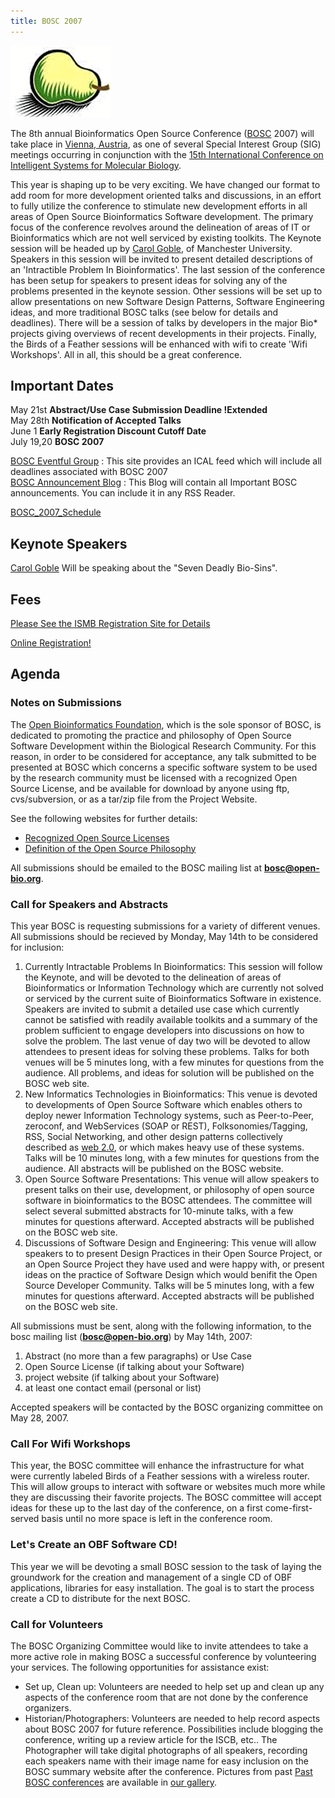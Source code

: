 ```yaml
---
title: BOSC 2007
---
```


![The Bosc Pair](Pear.png "The Bosc Pair")

The 8th annual Bioinformatics Open Source Conference
([BOSC](BOSC "wikilink") 2007) will take place in [Vienna,
Austria](wp:Vienna,_Austria "wikilink"), as one of several Special
Interest Group (SIG) meetings occurring in conjunction with the [15th
International Conference on Intelligent Systems for Molecular
Biology](http://www.iscb.org/ismbeccb2007/).

This year is shaping up to be very exciting. We have changed our format
to add room for more development oriented talks and discussions, in an
effort to fully utilize the conference to stimulate new development
efforts in all areas of Open Source Bioinformatics Software development.
The primary focus of the conference revolves around the delineation of
areas of IT or Bioinformatics which are not well serviced by existing
toolkits. The Keynote session will be headed up by [Carol
Goble](http://www.cs.man.ac.uk/~carole/), of Manchester University.
Speakers in this session will be invited to present detailed
descriptions of an 'Intractible Problem In Bioinformatics'. The last
session of the conference has been setup for speakers to present ideas
for solving any of the problems presented in the keynote session. Other
sessions will be set up to allow presentations on new Software Design
Patterns, Software Engineering ideas, and more traditional BOSC talks
(see below for details and deadlines). There will be a session of talks
by developers in the major Bio\* projects giving overviews of recent
developments in their projects. Finally, the Birds of a Feather sessions
will be enhanced with wifi to create 'Wifi Workshops'. All in all, this
should be a great conference.

Important Dates
---------------

May 21st **Abstract/Use Case Submission Deadline !Extended**  
May 28th **Notification of Accepted Talks**  
June 1 **Early Registration Discount Cutoff Date**  
July 19,20 **BOSC 2007**

[BOSC Eventful Group](http://eventful.com/groups/G0-001-000014747-0) :
This site provides an ICAL feed which will include all deadlines
associated with BOSC 2007  
[BOSC Announcement Blog](http://www.open-bio.org/boscblog/) : This Blog
will contain all Important BOSC announcements. You can include it in any
RSS Reader.

[BOSC\_2007\_Schedule](BOSC_2007_Schedule "wikilink")

Keynote Speakers
----------------

[Carol Goble](http://www.cs.man.ac.uk/~carole/) Will be speaking about
the "Seven Deadly Bio-Sins".

Fees
----

[Please See the ISMB Registration Site for
Details](http://www.iscb.org/ismbeccb2007/registration/)

[Online
Registration!](http://www.events.mondial.at/ei/2007/ismbeccb2007/default.html)

Agenda
------

### Notes on Submissions

The [Open Bioinformatics Foundation](OBF "wikilink"), which is the sole
sponsor of BOSC, is dedicated to promoting the practice and philosophy
of Open Source Software Development within the Biological Research
Community. For this reason, in order to be considered for acceptance,
any talk submitted to be presented at BOSC which concerns a specific
software system to be used by the research community must be licensed
with a recognized Open Source License, and be available for download by
anyone using ftp, cvs/subversion, or as a tar/zip file from the Project
Website.

See the following websites for further details:

-   [Recognized Open Source
    Licenses](http://www.opensource.org/licenses/)
-   [Definition of the Open Source
    Philosophy](http://www.opensource.org/docs/definition.php)

All submissions should be emailed to the BOSC mailing list at
**bosc@open-bio.org**.

### Call for Speakers and Abstracts

This year BOSC is requesting submissions for a variety of different
venues. All submissions should be recieved by Monday, May 14th to be
considered for inclusion:

1.  Currently Intractable Problems In Bioinformatics: This session will
    follow the Keynote, and will be devoted to the delineation of areas
    of Bioinformatics or Information Technology which are currently not
    solved or serviced by the current suite of Bioinformatics Software
    in existence. Speakers are invited to submit a detailed use case
    which currently cannot be satisfied with readily available toolkits
    and a summary of the problem sufficient to engage developers into
    discussions on how to solve the problem. The last venue of day two
    will be devoted to allow attendees to present ideas for solving
    these problems. Talks for both venues will be 5 minutes long, with a
    few minutes for questions from the audience. All problems, and ideas
    for solution will be published on the BOSC web site.
2.  New Informatics Technologies in Bioinformatics: This venue is
    devoted to developments of Open Source Software which enables others
    to deploy newer Information Technology systems, such as
    Peer-to-Peer, zeroconf, and WebServices (SOAP or REST),
    Folksonomies/Tagging, RSS, Social Networking, and other design
    patterns collectively described as [web
    2.0](http://www.oreillynet.com/pub/a/oreilly/tim/news/2005/09/30/what-is-web-20.html),
    or which makes heavy use of these systems. Talks will be 10 minutes
    long, with a few minutes for questions from the audience. All
    abstracts will be published on the BOSC website.
3.  Open Source Software Presentations: This venue will allow speakers
    to present talks on their use, development, or philosophy of open
    source software in bioinformatics to the BOSC attendees. The
    committee will select several submitted abstracts for 10-minute
    talks, with a few minutes for questions afterward. Accepted
    abstracts will be published on the BOSC web site.
4.  Discussions of Software Design and Engineering: This venue will
    allow speakers to to present Design Practices in their Open Source
    Project, or an Open Source Project they have used and were happy
    with, or present ideas on the practice of Software Design which
    would benifit the Open Source Developer Community. Talks will be 5
    minutes long, with a few minutes for questions afterward. Accepted
    abstracts will be published on the BOSC web site.

All submissions must be sent, along with the following information, to
the bosc mailing list (**bosc@open-bio.org**) by May 14th, 2007:

1.  Abstract (no more than a few paragraphs) or Use Case
2.  Open Source License (if talking about your Software)
3.  project website (if talking about your Software)
4.  at least one contact email (personal or list)

Accepted speakers will be contacted by the BOSC organizing committee on
May 28, 2007.

### Call For Wifi Workshops

This year, the BOSC committee will enhance the infrastructure for what
were currently labeled Birds of a Feather sessions with a wireless
router. This will allow groups to interact with software or websites
much more while they are discussing their favorite projects. The BOSC
committee will accept ideas for these up to the last day of the
conference, on a first come-first-served basis until no more space is
left in the conference room.

### Let's Create an OBF Software CD!

This year we will be devoting a small BOSC session to the task of laying
the groundwork for the creation and management of a single CD of OBF
applications, libraries for easy installation. The goal is to start the
process create a CD to distribute for the next BOSC.

### Call for Volunteers

The BOSC Organizing Committee would like to invite attendees to take a
more active role in making BOSC a successful conference by volunteering
your services. The following opportunities for assistance exist:

-   Set up, Clean up: Volunteers are needed to help set up and clean up
    any aspects of the conference room that are not done by the
    conference organizers.
-   Historian/Photographers: Volunteers are needed to help record
    aspects about BOSC 2007 for future reference. Possibilities include
    blogging the conference, writing up a review article for the
    ISCB, etc.. The Photographer will take digital photographs of all
    speakers, recording each speakers name with their image name for
    easy inclusion on the BOSC summary website after the conference.
    Pictures from past [Past BOSC
    conferences](Past_BOSC_conferences "wikilink") are available in [our
    gallery](http://gallery.open-bio.org).

